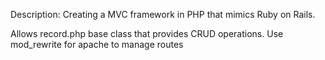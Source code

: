 Description: Creating a MVC framework in PHP that mimics Ruby on Rails.

Allows record.php base class that provides CRUD operations.
Use mod_rewrite for apache to manage routes
